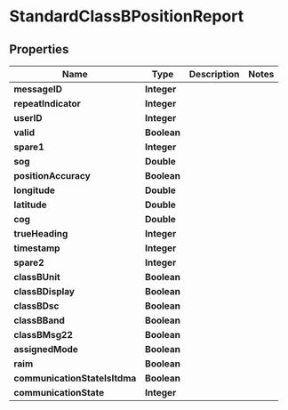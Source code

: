 

# StandardClassBPositionReport


## Properties

| Name | Type | Description | Notes |
|------------ | ------------- | ------------- | -------------|
|**messageID** | **Integer** |  |  |
|**repeatIndicator** | **Integer** |  |  |
|**userID** | **Integer** |  |  |
|**valid** | **Boolean** |  |  |
|**spare1** | **Integer** |  |  |
|**sog** | **Double** |  |  |
|**positionAccuracy** | **Boolean** |  |  |
|**longitude** | **Double** |  |  |
|**latitude** | **Double** |  |  |
|**cog** | **Double** |  |  |
|**trueHeading** | **Integer** |  |  |
|**timestamp** | **Integer** |  |  |
|**spare2** | **Integer** |  |  |
|**classBUnit** | **Boolean** |  |  |
|**classBDisplay** | **Boolean** |  |  |
|**classBDsc** | **Boolean** |  |  |
|**classBBand** | **Boolean** |  |  |
|**classBMsg22** | **Boolean** |  |  |
|**assignedMode** | **Boolean** |  |  |
|**raim** | **Boolean** |  |  |
|**communicationStateIsItdma** | **Boolean** |  |  |
|**communicationState** | **Integer** |  |  |



